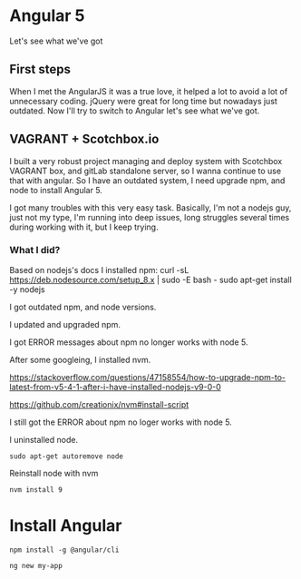 # Angular 5
Let's see what we've got

## First steps
When I met the AngularJS it was a true love, it helped a lot to avoid a lot of unnecessary coding. jQuery were great for long time but nowadays just outdated.
Now I'll try to switch to Angular let's see what we've got.

## VAGRANT + Scotchbox.io
I built a very robust project managing and deploy system with Scotchbox VAGRANT box, and gitLab standalone server, so I wanna continue to use that with angular.
So I have an outdated system, I need upgrade npm, and node to install Angular 5.

I got many troubles with this very easy task. Basically, I'm not a nodejs guy, just not my type, I'm running into deep issues, long struggles several times during working with it, but I keep trying.

### What I did?
Based on nodejs's docs I installed npm:
curl -sL https://deb.nodesource.com/setup_8.x | sudo -E bash -
sudo apt-get install -y nodejs

I got outdated npm, and node versions.

I updated and upgraded npm.

I got ERROR messages about npm no longer works with node 5.

After some googleing, I installed nvm.

https://stackoverflow.com/questions/47158554/how-to-upgrade-npm-to-latest-from-v5-4-1-after-i-have-installed-nodejs-v9-0-0

https://github.com/creationix/nvm#install-script

I still got the ERROR about npm no loger works with node 5.

I uninstalled node.

`sudo apt-get autoremove node`

Reinstall node with nvm

`nvm install 9`

# Install Angular
`npm install -g @angular/cli`

`ng new my-app`

